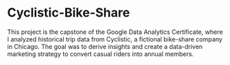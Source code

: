 # Cyclistic-Bike-Share
This project is the capstone of the Google Data Analytics Certificate, where I analyzed historical trip data from Cyclistic, a fictional bike-share company in Chicago. The goal was to derive insights and create a data-driven marketing strategy to convert casual riders into annual members.
